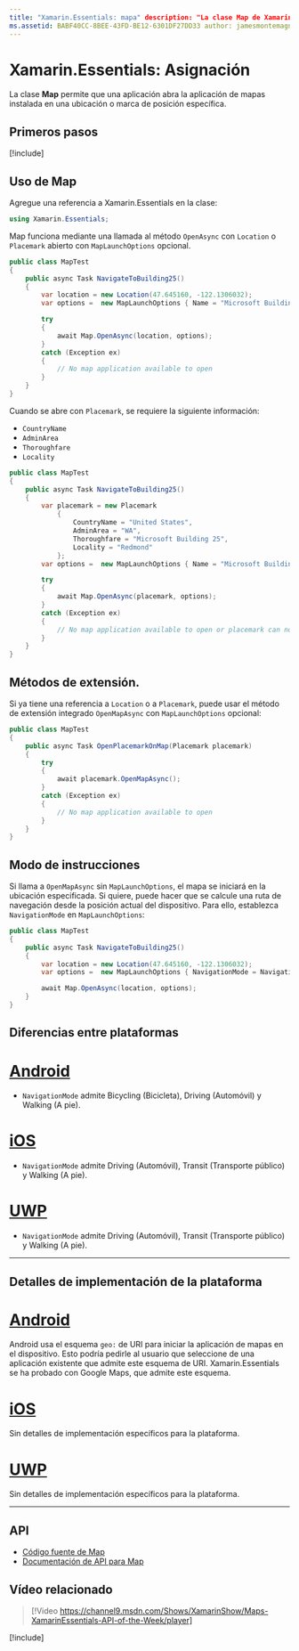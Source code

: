 ```yaml
---
title: "Xamarin.Essentials: mapa" description: "La clase Map de Xamarin.Essentials permite que una aplicación abra la aplicación instalada de mapas con una ubicación o marca de posición específica."
ms.assetid: BABF40CC-8BEE-43FD-BE12-6301DF27DD33 author: jamesmontemagno ms.author: jamont ms.date: 05/26/2020 ms.custom: video no-loc: [Xamarin.Forms, Xamarin.Essentials]
---
```


# <a name="xamarinessentials-map"></a>Xamarin.Essentials: Asignación

La clase **Map** permite que una aplicación abra la aplicación de mapas instalada en una ubicación o marca de posición específica.

## <a name="get-started"></a>Primeros pasos

[!include[](~/essentials/includes/get-started.md)]

## <a name="using-map"></a>Uso de Map

Agregue una referencia a Xamarin.Essentials en la clase:

```csharp
using Xamarin.Essentials;
```

Map funciona mediante una llamada al método `OpenAsync` con `Location` o `Placemark` abierto con `MapLaunchOptions` opcional.

```csharp
public class MapTest
{
    public async Task NavigateToBuilding25()
    {
        var location = new Location(47.645160, -122.1306032);
        var options =  new MapLaunchOptions { Name = "Microsoft Building 25" };

        try
        {
            await Map.OpenAsync(location, options);
        }
        catch (Exception ex)
        {
            // No map application available to open
        }
    }
}
```

Cuando se abre con `Placemark`, se requiere la siguiente información:

- `CountryName`
- `AdminArea`
- `Thoroughfare`
- `Locality`

```csharp
public class MapTest
{
    public async Task NavigateToBuilding25()
    {
        var placemark = new Placemark
            {
                CountryName = "United States",
                AdminArea = "WA",
                Thoroughfare = "Microsoft Building 25",
                Locality = "Redmond"
            };
        var options =  new MapLaunchOptions { Name = "Microsoft Building 25" };

        try
        {
            await Map.OpenAsync(placemark, options);
        }
        catch (Exception ex)
        {
            // No map application available to open or placemark can not be located
        }
    }
}
```

## <a name="extension-methods"></a>Métodos de extensión.

Si ya tiene una referencia a `Location` o a `Placemark`, puede usar el método de extensión integrado `OpenMapAsync` con `MapLaunchOptions` opcional:

```csharp
public class MapTest
{
    public async Task OpenPlacemarkOnMap(Placemark placemark)
    {
        try
        {
            await placemark.OpenMapAsync();
        }
        catch (Exception ex)
        {
            // No map application available to open
        }
    }
}
```

## <a name="directions-mode"></a>Modo de instrucciones

Si llama a `OpenMapAsync` sin `MapLaunchOptions`, el mapa se iniciará en la ubicación especificada. Si quiere, puede hacer que se calcule una ruta de navegación desde la posición actual del dispositivo. Para ello, establezca `NavigationMode` en `MapLaunchOptions`:

```csharp
public class MapTest
{
    public async Task NavigateToBuilding25()
    {
        var location = new Location(47.645160, -122.1306032);
        var options =  new MapLaunchOptions { NavigationMode = NavigationMode.Driving };

        await Map.OpenAsync(location, options);
    }
}
```

## <a name="platform-differences"></a>Diferencias entre plataformas

# <a name="android"></a>[Android](#tab/android)

- `NavigationMode` admite Bicycling (Bicicleta), Driving (Automóvil) y Walking (A pie).

# <a name="ios"></a>[iOS](#tab/ios)

- `NavigationMode` admite Driving (Automóvil), Transit (Transporte público) y Walking (A pie).

# <a name="uwp"></a>[UWP](#tab/uwp)

- `NavigationMode` admite Driving (Automóvil), Transit (Transporte público) y Walking (A pie).

--------------

## <a name="platform-implementation-specifics"></a>Detalles de implementación de la plataforma

# <a name="android"></a>[Android](#tab/android)

Android usa el esquema `geo:` de URI para iniciar la aplicación de mapas en el dispositivo. Esto podría pedirle al usuario que seleccione de una aplicación existente que admite este esquema de URI.  Xamarin.Essentials se ha probado con Google Maps, que admite este esquema.

# <a name="ios"></a>[iOS](#tab/ios)

Sin detalles de implementación específicos para la plataforma.

# <a name="uwp"></a>[UWP](#tab/uwp)

Sin detalles de implementación específicos para la plataforma.

--------------

## <a name="api"></a>API

- [Código fuente de Map](https://github.com/xamarin/Essentials/tree/master/Xamarin.Essentials/Map)
- [Documentación de API para Map](xref:Xamarin.Essentials.Map)

## <a name="related-video"></a>Vídeo relacionado

> [!Video https://channel9.msdn.com/Shows/XamarinShow/Maps-XamarinEssentials-API-of-the-Week/player]

[!include[](~/essentials/includes/xamarin-show-essentials.md)]
